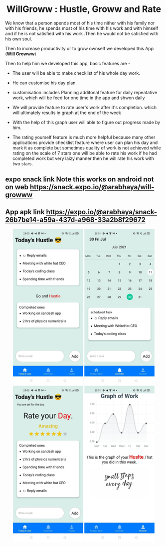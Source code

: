 <p>
  <h1 align="center">WillGroww : Hustle, Groww and Rate</h1>
</p>

We know that a person spends most of his time nither with his family nor with his friends, he spends most of his time with his work and with himself and if he is not satisfied with his work .Then he would not be satisfied with his own soul.

Then to increase productivity or to grow ownself we developed this App (**Will Growww**)

Then to help him we developed this app, basic features are -

- The user will be able to make checklist of his whole day work.

- He can customise his day plan.

- customisation includes Planning additonal feature for daily repeatative work, which will be feed for one time in the app and shwon daily

- We will provide feature to rate user's work after it's completion. which will ultimately results in graph at the end of the week

- With the help of this graph user will able to figure out progress made by him.

- The rating yourself feature is much more helpful because many other applications provide checklist feature where user can plan his day and mark it as complete but sometimes quality of work is not achieved while rating on the scale of 7 stars one will be able to rate his work if he had completed work but very laizy manner then he will rate his work with two stars.

## expo snack link Note this works on **android** not on web https://snack.expo.io/@arabhaya/will-growww

## App apk link https://expo.io/@arabhaya/snack-26b7be14-a59a-437d-a968-33a2b8f29672


<p align="center">
  <img src="https://github.com/Arabhya07092007/Will-grow/blob/main/Hustle1.jpg?raw=true" width="225" title="hover text">
  <img src="https://github.com/Arabhya07092007/Will-grow/blob/main/Hustle2.jpg?raw=true" width="225" title="hover text">
  <img src="https://github.com/Arabhya07092007/Will-grow/blob/main/Hustle3.jpg?raw=true" width="225" title="hover text">
  <img src="https://github.com/Arabhya07092007/Will-grow/blob/main/Hustle4.jpg?raw=true" width="225" title="hover text">
</p>
